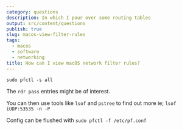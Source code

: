 ```yaml
---
category: questions
description: In which I pour over some routing tables
output: src/content/questions
publish: true
slug: macos-view-filter-rules
tags:
  - macos
  - software
  - networking
title: How can I view macOS network filter rules?
---
```


```console
sudo pfctl -s all
```

The `rdr pass` entries might be of interest.

You can then use tools like `lsof` and `pstree` to find out more ie; `lsof iUDP:53535 -n -P`

Config can be flushed with `sudo pfctl -f /etc/pf.conf`